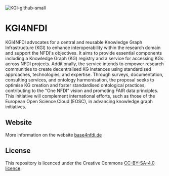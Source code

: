 ![KGI-github-small](https://github.com/user-attachments/assets/d6978a6f-ca5d-4452-a40c-fd7ad6fa0375)

# KGI4NFDI 
KGI4NFDI advocates for a central and reusable Knowledge Graph Infrastructure (KGI) to enhance interoperability within the research domain and support the NFDI's objectives. It aims to provide essential components including a Knowledge Graph (KG) registry and a service for accessing KGs across NFDI projects. Additionally, the service intends to empower research communities to create decentralised KG instances using standardised approaches, technologies, and expertise. Through surveys, documentation, consulting services, and ontology harmonisation, the proposal seeks to optimise KG creation and foster standardised ontological practices, contributing to the "One NFDI" vision and promoting FAIR data principles. This initiative will complement international efforts, such as those of the European Open Science Cloud (EOSC), in advancing knowledge graph initiatives.  

## Website
More information on the website [base4nfdi.de](https://base4nfdi.de/projects/kgi4nfdi)

## License
This repository is licenced under the Creative Commons [CC-BY-SA-4.0 licence](https://creativecommons.org/licenses/by-sa/4.0/).

